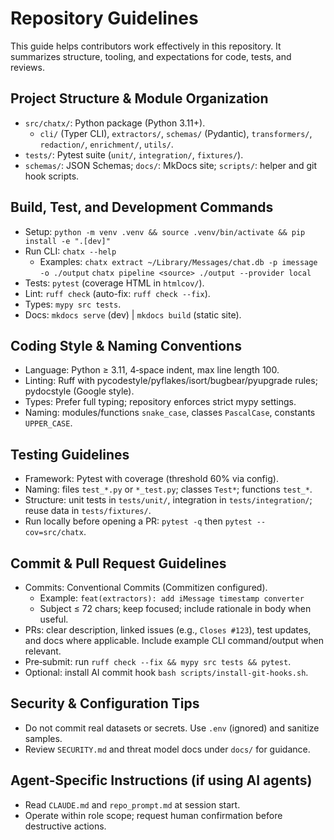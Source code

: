 # Repository Guidelines

This guide helps contributors work effectively in this repository. It summarizes structure, tooling, and expectations for code, tests, and reviews.

## Project Structure & Module Organization
- `src/chatx/`: Python package (Python 3.11+).
  - `cli/` (Typer CLI), `extractors/`, `schemas/` (Pydantic), `transformers/`, `redaction/`, `enrichment/`, `utils/`.
- `tests/`: Pytest suite (`unit/`, `integration/`, `fixtures/`).
- `schemas/`: JSON Schemas; `docs/`: MkDocs site; `scripts/`: helper and git hook scripts.

## Build, Test, and Development Commands
- Setup: `python -m venv .venv && source .venv/bin/activate && pip install -e ".[dev]"`
- Run CLI: `chatx --help`
  - Examples: `chatx extract ~/Library/Messages/chat.db -p imessage -o ./output`
              `chatx pipeline <source> ./output --provider local`
- Tests: `pytest` (coverage HTML in `htmlcov/`).
- Lint: `ruff check` (auto-fix: `ruff check --fix`).
- Types: `mypy src tests`.
- Docs: `mkdocs serve` (dev) | `mkdocs build` (static site).

## Coding Style & Naming Conventions
- Language: Python ≥ 3.11, 4‑space indent, max line length 100.
- Linting: Ruff with pycodestyle/pyflakes/isort/bugbear/pyupgrade rules; pydocstyle (Google style).
- Types: Prefer full typing; repository enforces strict mypy settings.
- Naming: modules/functions `snake_case`, classes `PascalCase`, constants `UPPER_CASE`.

## Testing Guidelines
- Framework: Pytest with coverage (threshold 60% via config).
- Naming: files `test_*.py` or `*_test.py`; classes `Test*`; functions `test_*`.
- Structure: unit tests in `tests/unit/`, integration in `tests/integration/`; reuse data in `tests/fixtures/`.
- Run locally before opening a PR: `pytest -q` then `pytest --cov=src/chatx`.

## Commit & Pull Request Guidelines
- Commits: Conventional Commits (Commitizen configured).
  - Example: `feat(extractors): add iMessage timestamp converter`
  - Subject ≤ 72 chars; keep focused; include rationale in body when useful.
- PRs: clear description, linked issues (e.g., `Closes #123`), test updates, and docs where applicable. Include example CLI command/output when relevant.
- Pre‑submit: run `ruff check --fix && mypy src tests && pytest`.
- Optional: install AI commit hook `bash scripts/install-git-hooks.sh`.

## Security & Configuration Tips
- Do not commit real datasets or secrets. Use `.env` (ignored) and sanitize samples.
- Review `SECURITY.md` and threat model docs under `docs/` for guidance.

## Agent‑Specific Instructions (if using AI agents)
- Read `CLAUDE.md` and `repo_prompt.md` at session start.
- Operate within role scope; request human confirmation before destructive actions.
